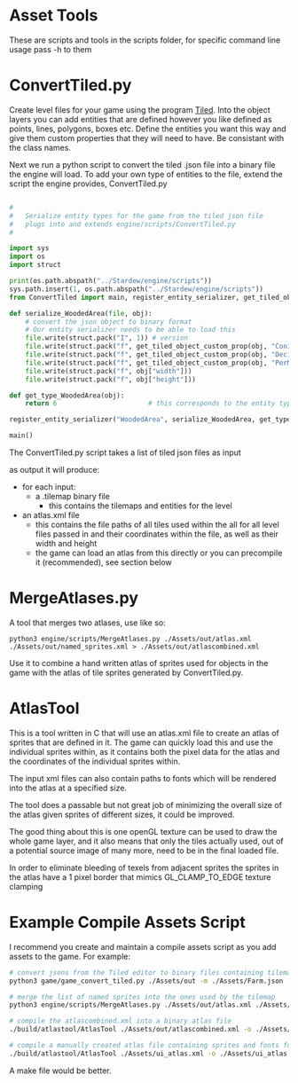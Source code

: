 # Asset Tools

These are scripts and tools in the scripts folder, for specific command line usage pass -h to them

# ConvertTiled.py

Create level files for your game using the program [Tiled](https://www.mapeditor.org/). Into the object layers you can add entities that are defined however you like defined as points, lines, polygons, boxes etc. Define the entities you want this way and give them custom properties that they will need to have. Be consistant with the class names. 

Next we run a python script to convert the tiled .json file into a binary file the engine will load. To add your own type of entities to the file, extend the script the engine provides, ConvertTiled.py

```python

#
#   Serialize entity types for the game from the tiled json file
#   plugs into and extends engine/scripts/ConvertTiled.py
#

import sys
import os
import struct

print(os.path.abspath("../Stardew/engine/scripts"))
sys.path.insert(1, os.path.abspath("../Stardew/engine/scripts"))  
from ConvertTiled import main, register_entity_serializer, get_tiled_object_custom_prop

def serialize_WoodedArea(file, obj):
    # convert the json object to binary format
    # Our entity serializer needs to be able to load this 
    file.write(struct.pack("I", 1)) # version
    file.write(struct.pack("f", get_tiled_object_custom_prop(obj, "ConiferousPercentage")["value"]))
    file.write(struct.pack("f", get_tiled_object_custom_prop(obj, "DeciduousPercentage")["value"]))
    file.write(struct.pack("f", get_tiled_object_custom_prop(obj, "PerMeterDensity")["value"]))
    file.write(struct.pack("f", obj["width"]))
    file.write(struct.pack("f", obj["height"]))

def get_type_WoodedArea(obj):
    return 6                       # this corresponds to the entity type we used when we called Et2D_RegisterEntityType

register_entity_serializer("WoodedArea", serialize_WoodedArea, get_type_WoodedArea, False) # each 

main()

```

The ConvertTiled.py script takes a list of tiled json files as input

as output it will produce:
- for each input:
    - a .tilemap binary file
        - this contains the tilemaps and entities for the level
- an atlas.xml file
    - this contains the file paths of all tiles used within the all for all level files passed in and their coordinates within the file, as well as their width and height
    - the game can load an atlas from this directly or you can precompile it (recommended), see section below

# MergeAtlases.py

A tool that merges two atlases, use like so:

```shell
python3 engine/scripts/MergeAtlases.py ./Assets/out/atlas.xml ./Assets/out/named_sprites.xml > ./Assets/out/atlascombined.xml
```

Use it to combine a hand written atlas of sprites used for objects in the game with the atlas of tile sprites generated by ConvertTiled.py.

# AtlasTool

This is a tool written in C that will use an atlas.xml file to create an atlas of sprites that are defined in it. The game can quickly load this and use the individual sprites within, as it contains both the pixel data for the atlas and the coordinates of the individual sprites within.

The input xml files can also contain paths to fonts which will be rendered into the atlas at a specified size.

The tool does a passable but not great job of minimizing the overall size of the atlas given sprites of different sizes, it could be improved.

The good thing about this is one openGL texture can be used to draw the whole game layer, and it also means that only the tiles actually used, out of a potential source image of many more, need to be in the final loaded file.

In order to eliminate bleeding of texels from adjacent sprites the sprites in the atlas have a 1 pixel border that mimics GL_CLAMP_TO_EDGE texture clamping

# Example Compile Assets Script

I recommend you create and maintain a compile assets script as you add assets to the game. For example:

```bash
# convert jsons from the Tiled editor to binary files containing tilemaps and entities + an atlas.xml file of the tiles used
python3 game/game_convert_tiled.py ./Assets/out -m ./Assets/Farm.json ./Assets/House.json ./Assets/RoadToTown.json 

# merge the list of named sprites into the ones used by the tilemap
python3 engine/scripts/MergeAtlases.py ./Assets/out/atlas.xml ./Assets/out/named_sprites.xml > ./Assets/out/atlascombined.xml

# compile the atlascombined.xml into a binary atlas file
./build/atlastool/AtlasTool ./Assets/out/atlascombined.xml -o ./Assets/out/main.atlas -bmp Atlas.bmp

# compile a manually created atlas file containing sprites and fonts for the games UI 
./build/atlastool/AtlasTool ./Assets/ui_atlas.xml -o ./Assets/ui_atlas.atlas -bmp UIAtlas.bmp
```
A make file would be better.